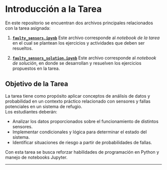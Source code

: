 # Introducción a la Tarea

En este repositorio se encuentran dos archivos principales relacionados con la tarea asignada:

1. [**`faulty_sensors.ipynb`**](https://github.com/spuerta10/HenryLectures/blob/main/IntroPython/homework/notebooks/faulty_sensors.ipynb)
   Este archivo corresponde al *notebook de la tarea* en el cual se plantean los ejercicios y actividades que deben ser resueltos.

2. [**`faulty_sensors_solution.ipynb`**](https://github.com/spuerta10/HenryLectures/blob/main/IntroPython/homework/notebooks/faulty_sensors_solution.ipynb) 
   Este archivo corresponde al *notebook de solución*, en donde se desarrollan y resuelven los ejercicios propuestos en la tarea.

## Objetivo de la Tarea

La tarea tiene como propósito aplicar conceptos de análisis de datos y probabilidad en un contexto práctico relacionado con sensores y fallas potenciales en un sistema de refugio.  
Los estudiantes deberán:

- Analizar los datos proporcionados sobre el funcionamiento de distintos sensores.  
- Implementar condicionales y lógica para determinar el estado del sistema.  
- Identificar situaciones de riesgo a partir de probabilidades de fallas.  

Con esta tarea se busca reforzar habilidades de programación en Python y manejo de notebooks Jupyter.

---